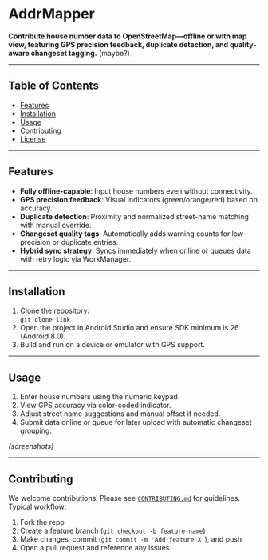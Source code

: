 # AddrMapper

**Contribute house number data to OpenStreetMap—offline or with map view, featuring GPS precision feedback, duplicate detection, and quality-aware changeset tagging.** (maybe?)

---

## Table of Contents
- [Features](#features)
- [Installation](#installation)
- [Usage](#usage)
- [Contributing](#contributing)
- [License](#license)

---

## Features
- **Fully offline-capable**: Input house numbers even without connectivity.
- **GPS precision feedback**: Visual indicators (green/orange/red) based on accuracy.
- **Duplicate detection**: Proximity and normalized street-name matching with manual override.
- **Changeset quality tags**: Automatically adds warning counts for low-precision or duplicate entries.
- **Hybrid sync strategy**: Syncs immediately when online or queues data with retry logic via WorkManager.

---

## Installation
1. Clone the repository:  
   `git clone link`
2. Open the project in Android Studio and ensure SDK minimum is 26 (Android 8.0).
3. Build and run on a device or emulator with GPS support.

---

## Usage
1. Enter house numbers using the numeric keypad.
2. View GPS accuracy via color-coded indicator.
3. Adjust street name suggestions and manual offset if needed.
4. Submit data online or queue for later upload with automatic changeset grouping.

*(screenshots)*

---

## Contributing
We welcome contributions! Please see [`CONTRIBUTING.md`](CONTRIBUTING.md) for guidelines.  
Typical workflow:
1. Fork the repo  
2. Create a feature branch (`git checkout -b feature-name`)  
3. Make changes, commit (`git commit -m 'Add feature X'`), and push  
4. Open a pull request and reference any issues.

